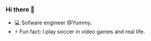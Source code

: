 ### Hi there 👋
- :computer: Sofware engineer @Yummy.
- ⚡ Fun fact: I play soccer in video games and real life.
<!--
**firstguzman/firstguzman** is a ✨ _special_ ✨ repository because its `README.md` (this file) appears on your GitHub profile.

Here are some ideas to get you started:


- 🌱 I’m currently learning ...
- 👯 I’m looking to collaborate on ...
- 🤔 I’m looking for help with ...
- 💬 Ask me about ...
- 📫 How to reach me: ...
- 😄 Pronouns: ...

-->
